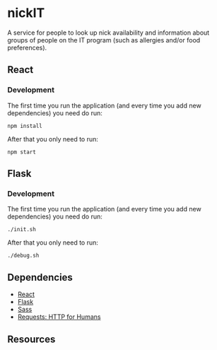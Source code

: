 # nickIT
A service for people to look up nick availability and information about groups of people on the IT program (such as allergies and/or food preferences).

## React

### Development
The first time you run the application (and every time you add new dependencies) you need do run:
```
npm install
```
After that you only need to run:
```
npm start
```

## Flask

### Development
The first time you run the application (and every time you add new dependencies) you need do run:
```
./init.sh
```
After that you only need to run:
```
./debug.sh
```

## Dependencies
* [React](https://facebook.github.io/react/)
* [Flask](http://flask.pocoo.org)
* [Sass](http://sass-lang.com)
* [Requests: HTTP for Humans](http://docs.python-requests.org/en/master/)

## Resources
